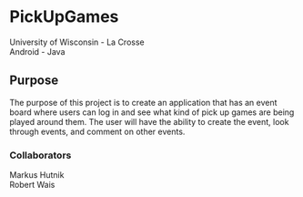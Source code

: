 <h1>PickUpGames</h1>

University of Wisconsin - La Crosse </br>
Android - Java


<h2> Purpose </h2>
The purpose of this project is to create an application that has an event board where users can log in and see what kind of pick up games are being played around them. The user will have the ability to create the event, look through events, and comment on other events.

<h3> Collaborators </h3>
Markus Hutnik </br>
Robert Wais
